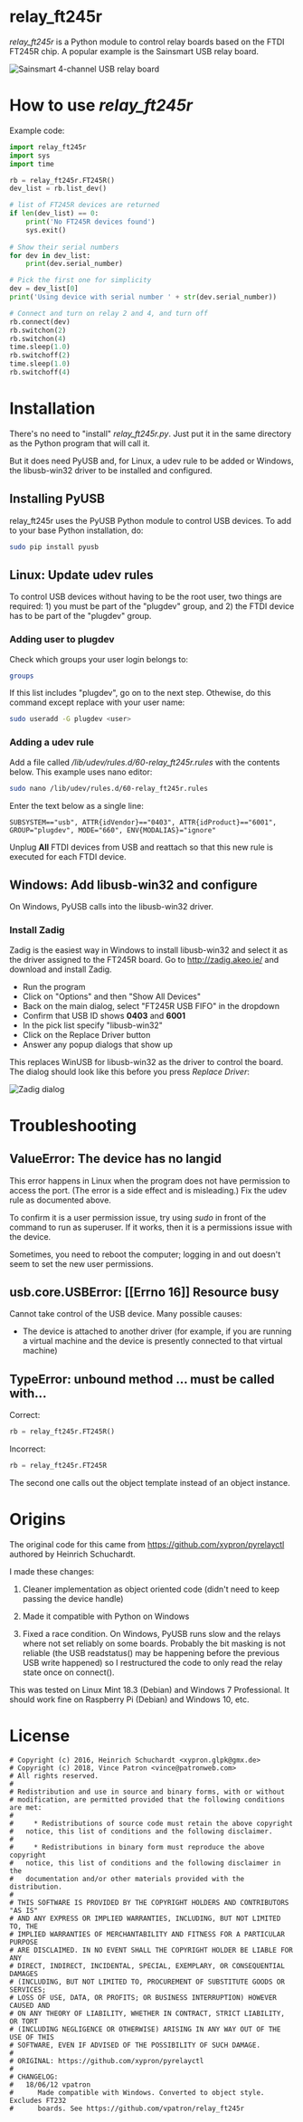 # relay_ft245r

*relay_ft245r* is a Python module to control relay boards based on the 
FTDI FT245R chip. A popular example is the Sainsmart USB relay board.

![Sainsmart 4-channel USB relay board](sainsmart_usb_4relay.jpg)

# How to use *relay_ft245r*

Example code:

```python
import relay_ft245r
import sys
import time

rb = relay_ft245r.FT245R()
dev_list = rb.list_dev()

# list of FT245R devices are returned
if len(dev_list) == 0:
    print('No FT245R devices found')
    sys.exit()
    
# Show their serial numbers
for dev in dev_list:
    print(dev.serial_number)

# Pick the first one for simplicity
dev = dev_list[0]
print('Using device with serial number ' + str(dev.serial_number))

# Connect and turn on relay 2 and 4, and turn off
rb.connect(dev)
rb.switchon(2)    
rb.switchon(4)
time.sleep(1.0)
rb.switchoff(2)    
time.sleep(1.0)
rb.switchoff(4)
```

# Installation

There's no need to "install" *relay_ft245r.py*. Just put it in the same
directory as the Python program that will call it.

But it does need PyUSB and, for Linux, a udev rule to be added or 
Windows, the libusb-win32 driver to be installed and configured.

## Installing PyUSB

relay_ft245r uses the PyUSB Python module to control USB devices. To add 
to your base Python installation, do:

```bash
sudo pip install pyusb
```

## Linux: Update udev rules

To control USB devices without having to be the root user, two things 
are required: 1) you must be part of the "plugdev" group, and 2) the 
FTDI device has to be part of the "plugdev" group.

### Adding user to plugdev

Check which groups your user login belongs to:

```bash
groups
```

If this list includes "plugdev", go on to the next step. Othewise, do 
this command except replace <user> with your user name:

```bash
sudo useradd -G plugdev <user>
```

### Adding a udev rule

Add a file called */lib/udev/rules.d/60-relay_ft245r.rules* with the 
contents below. This example uses nano editor:

```bash
sudo nano /lib/udev/rules.d/60-relay_ft245r.rules
```

Enter the text below as a single line:

```
SUBSYSTEM=="usb", ATTR{idVendor}=="0403", ATTR{idProduct}=="6001", GROUP="plugdev", MODE="660", ENV{MODALIAS}="ignore"
```

Unplug **All** FTDI devices from USB and reattach so that this new rule 
is executed for each FTDI device.

## Windows: Add libusb-win32 and configure

On Windows, PyUSB calls into the libusb-win32 driver. 

### Install Zadig

Zadig is the easiest way in Windows to install libusb-win32 and select
it as the driver assigned to the FT245R board. Go to 
http://zadig.akeo.ie/ and download and install Zadig.

* Run the program
* Click on "Options" and then "Show All Devices"
* Back on the main dialog, select "FT245R USB FIFO" in the dropdown
* Confirm that USB ID shows **0403** and **6001**
* In the pick list specify "libusb-win32"
* Click on the Replace Driver button
* Answer any popup dialogs that show up

This replaces WinUSB for libusb-win32 as the driver to control the board. The 
dialog should look like this before you press *Replace Driver*:

![Zadig dialog](images/Zadig_Replace_Driver.png)

# Troubleshooting

## ValueError: The device has no langid

This error happens in Linux when the program does not have permission to 
access the port. (The error is a side effect and is misleading.) Fix the 
udev rule as documented above.

To confirm it is a user permission issue, try using *sudo* in front of 
the command to run as superuser. If it works, then it is a permissions 
issue with the device.

Sometimes, you need to reboot the computer; logging in and out doesn't 
seem to set the new user permissions.

## usb.core.USBError: [[Errno 16]] Resource busy

Cannot take control of the USB device. Many possible causes:

* The device is attached to another driver (for example, if you are 
  running a virtual machine and the device is presently connected to that 
  virtual machine)

## TypeError: unbound method ... must be called with...

Correct:

```python
rb = relay_ft245r.FT245R()
```

Incorrect:

```python
rb = relay_ft245r.FT245R
```

The second one calls out the object template instead of an object instance.

# Origins

The original code for this came from https://github.com/xypron/pyrelayctl
authored by Heinrich Schuchardt.

I made these changes:

1. Cleaner implementation as object oriented code (didn't need to keep 
passing the device handle)

2. Made it compatible with Python on Windows

3. Fixed a race condition. On Windows, PyUSB runs slow and the relays
where not set reliably on some boards. Probably the bit
masking is not reliable (the USB readstatus() may be happening before
the previous USB write happened) so I restructured the code to only
read the relay state once on connect().

This was tested on Linux Mint 18.3 (Debian) and Windows 7 Professional. It 
should work fine on Raspberry Pi (Debian) and Windows 10, etc.

# License

```
# Copyright (c) 2016, Heinrich Schuchardt <xypron.glpk@gmx.de>
# Copyright (c) 2018, Vince Patron <vince@patronweb.com>
# All rights reserved.
#
# Redistribution and use in source and binary forms, with or without
# modification, are permitted provided that the following conditions are met:
#
#     * Redistributions of source code must retain the above copyright
#   notice, this list of conditions and the following disclaimer.
#
#     * Redistributions in binary form must reproduce the above copyright
#   notice, this list of conditions and the following disclaimer in the
#   documentation and/or other materials provided with the distribution.
#
# THIS SOFTWARE IS PROVIDED BY THE COPYRIGHT HOLDERS AND CONTRIBUTORS "AS IS"
# AND ANY EXPRESS OR IMPLIED WARRANTIES, INCLUDING, BUT NOT LIMITED TO, THE
# IMPLIED WARRANTIES OF MERCHANTABILITY AND FITNESS FOR A PARTICULAR PURPOSE
# ARE DISCLAIMED. IN NO EVENT SHALL THE COPYRIGHT HOLDER BE LIABLE FOR ANY
# DIRECT, INDIRECT, INCIDENTAL, SPECIAL, EXEMPLARY, OR CONSEQUENTIAL DAMAGES
# (INCLUDING, BUT NOT LIMITED TO, PROCUREMENT OF SUBSTITUTE GOODS OR SERVICES;
# LOSS OF USE, DATA, OR PROFITS; OR BUSINESS INTERRUPTION) HOWEVER CAUSED AND
# ON ANY THEORY OF LIABILITY, WHETHER IN CONTRACT, STRICT LIABILITY, OR TORT
# (INCLUDING NEGLIGENCE OR OTHERWISE) ARISING IN ANY WAY OUT OF THE USE OF THIS
# SOFTWARE, EVEN IF ADVISED OF THE POSSIBILITY OF SUCH DAMAGE.
#
# ORIGINAL: https://github.com/xypron/pyrelayctl
#
# CHANGELOG:
#   18/06/12 vpatron
#      Made compatible with Windows. Converted to object style. Excludes FT232
#      boards. See https://github.com/vpatron/relay_ft245r
```
